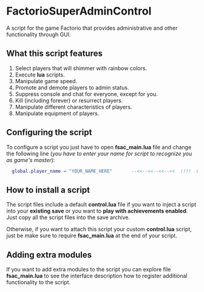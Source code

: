 # FactorioSuperAdminControl
A script for the game Factorio that provides administrative and other functionality through GUI.

## What this script features

1. Select players that will shimmer with rainbow colors.
2. Execute **lua** scripts.
3. Manipulate game speed.
4. Promote and demote players to admin status.
5. Suppress console and chat for everyone, except for you.
6. Kill (including forever) or resurrect players.
7. Manipulate different characteristics of players.
7. Manipulate equipment of players.

## Configuring the script

To configure a script you just have to open **fsac_main.lua** file and change the following line (*you have to enter your name for script to recognize you as game's master*):
```lua
  global.player_name = "YOUR_NAME_HERE"       --<<--<<--<<--<<  !!!!  CHANGE THIS  !!!!
 ```

## How to install a script

The script files include a default **control.lua** file if you want to inject a script into your **existing save** or you want to **play with achievements enabled**. Just copy all the script files into the save archive.

Otherwise, if you want to attach this script your custom **control.lua** script, just be make sure to require **fsac_main.lua** at the end of your script.

## Adding extra modules

If you want to add extra modules to the script you can explore file **fsac_main.lua** to see the interface description how to register additional functionality to the script.

